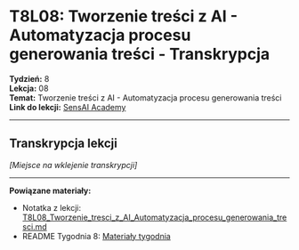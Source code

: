 # T8L08: Tworzenie treści z AI - Automatyzacja procesu generowania treści - Transkrypcja

**Tydzień:** 8  
**Lekcja:** 08  
**Temat:** Tworzenie treści z AI - Automatyzacja procesu generowania treści  
**Link do lekcji:** [SensAI Academy](https://learn.sensai.academy/next/public/lesson/348)

---

## Transkrypcja lekcji

*[Miejsce na wklejenie transkrypcji]*

---

**Powiązane materiały:**
- Notatka z lekcji: [T8L08_Tworzenie_tresci_z_AI_Automatyzacja_procesu_generowania_tresci.md](./T8L08_Tworzenie_tresci_z_AI_Automatyzacja_procesu_generowania_tresci.md)
- README Tygodnia 8: [Materiały tygodnia](../README.md) 